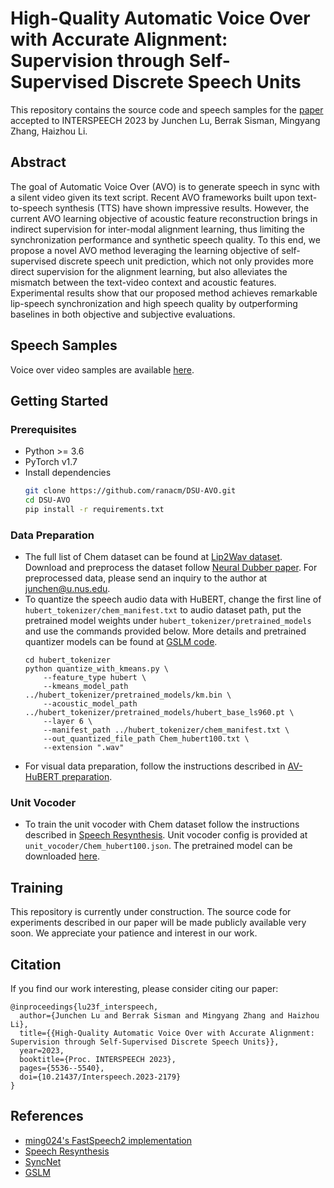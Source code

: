 # High-Quality Automatic Voice Over with Accurate Alignment: Supervision through Self-Supervised Discrete Speech Units

This repository contains the source code and speech samples for the [paper](https://www.isca-speech.org/archive/interspeech_2023/lu23f_interspeech.html) accepted to INTERSPEECH 2023 by Junchen Lu, Berrak Sisman, Mingyang Zhang, Haizhou Li.

## Abstract

The goal of Automatic Voice Over (AVO) is to generate speech in sync with a silent video given its text script. Recent AVO frameworks built upon text-to-speech synthesis (TTS) have shown impressive results. However, the current AVO learning objective of acoustic feature reconstruction brings in indirect supervision for inter-modal alignment learning, thus limiting the synchronization performance and synthetic speech quality. To this end, we propose a novel AVO method leveraging the learning objective of self-supervised discrete speech unit prediction, which not only provides more direct supervision for the alignment learning, but also alleviates the mismatch between the text-video context and acoustic features. Experimental results show that our proposed method achieves remarkable lip-speech synchronization and high speech quality by outperforming baselines in both objective and subjective evaluations. 

## Speech Samples

Voice over video samples are available [here](https://ranacm.github.io/DSU-AVO/).

## Getting Started

### Prerequisites

* Python >= 3.6
* PyTorch v1.7
* Install dependencies
  ```bash
  git clone https://github.com/ranacm/DSU-AVO.git
  cd DSU-AVO
  pip install -r requirements.txt
  ```
### Data Preparation
- The full list of Chem dataset can be found at [Lip2Wav dataset](https://github.com/Rudrabha/Lip2Wav/tree/master/Dataset). Download and preprocess the dataset follow [Neural Dubber paper](https://arxiv.org/abs/2110.08243). For preprocessed data, please send an inquiry to the author at junchen@u.nus.edu.
- To quantize the speech audio data with HuBERT, change the first line of ```hubert_tokenizer/chem_manifest.txt``` to audio dataset path, put the pretrained model weights under ```hubert_tokenizer/pretrained_models``` and use the commands provided below. More details and pretrained quantizer models can be found at [GSLM code](https://github.com/pytorch/fairseq/tree/master/examples/textless_nlp/gslm).
  ```
  cd hubert_tokenizer
  python quantize_with_kmeans.py \
      --feature_type hubert \
      --kmeans_model_path ../hubert_tokenizer/pretrained_models/km.bin \
      --acoustic_model_path ../hubert_tokenizer/pretrained_models/hubert_base_ls960.pt \
      --layer 6 \
      --manifest_path ../hubert_tokenizer/chem_manifest.txt \
      --out_quantized_file_path Chem_hubert100.txt \
      --extension ".wav"
  ```
- For visual data preparation, follow the instructions described in [AV-HuBERT preparation](https://github.com/facebookresearch/av_hubert/tree/main/avhubert/preparation).

### Unit Vocoder
- To train the unit vocoder with Chem dataset follow the instructions described in [Speech Resynthesis](https://github.com/facebookresearch/speech-resynthesis). Unit vocoder config is provided at ```unit_vocoder/Chem_hubert100.json```. The pretrained model can be downloaded [here](https://drive.google.com/file/d/1-bqZlo3hsNjia8mYllBlHJKX-kZbVLA5/view?usp=share_link).

## Training
This repository is currently under construction. The source code for  experiments described in our paper will be made publicly available very soon. We appreciate your patience and interest in our work.

## Citation

If you find our work interesting, please consider citing our paper:
```
@inproceedings{lu23f_interspeech,
  author={Junchen Lu and Berrak Sisman and Mingyang Zhang and Haizhou Li},
  title={{High-Quality Automatic Voice Over with Accurate Alignment: Supervision through Self-Supervised Discrete Speech Units}},
  year=2023,
  booktitle={Proc. INTERSPEECH 2023},
  pages={5536--5540},
  doi={10.21437/Interspeech.2023-2179}
}
```

## References
- [ming024's FastSpeech2 implementation](https://github.com/ming024/FastSpeech2/tree/master)
- [Speech Resynthesis](https://github.com/facebookresearch/speech-resynthesis)
- [SyncNet](https://github.com/joonson/syncnet_python)
- [GSLM](https://github.com/pytorch/fairseq/tree/master/examples/textless_nlp/gslm)